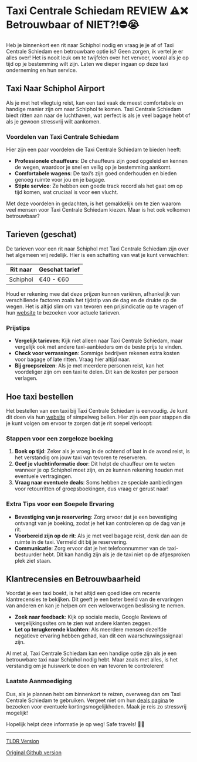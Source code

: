 # Taxi Centrale Schiedam REVIEW ⚠️❌ Betrouwbaar of NIET?!⛔️😭

Heb je binnenkort een rit naar Schiphol nodig en vraag je je af of Taxi Centrale Schiedam een betrouwbare optie is? Geen zorgen, ik vertel je er alles over! Het is nooit leuk om te twijfelen over het vervoer, vooral als je op tijd op je bestemming wilt zijn. Laten we dieper ingaan op deze taxi onderneming en hun service.

## Taxi Naar Schiphol Airport

Als je met het vliegtuig reist, kan een taxi vaak de meest comfortabele en handige manier zijn om naar Schiphol te komen. Taxi Centrale Schiedam biedt ritten aan naar de luchthaven, wat perfect is als je veel bagage hebt of als je gewoon stressvrij wilt aankomen.

### Voordelen van Taxi Centrale Schiedam

Hier zijn een paar voordelen die Taxi Centrale Schiedam te bieden heeft:

- **Professionele chauffeurs**: De chauffeurs zijn goed opgeleid en kennen de wegen, waardoor je snel en veilig op je bestemming aankomt.
- **Comfortabele wagens**: De taxi’s zijn goed onderhouden en bieden genoeg ruimte voor jou en je bagage.
- **Stipte service**: Ze hebben een goede track record als het gaat om op tijd komen, wat cruciaal is voor een vlucht.

Met deze voordelen in gedachten, is het gemakkelijk om te zien waarom veel mensen voor Taxi Centrale Schiedam kiezen. Maar is het ook volkomen betrouwbaar?

## Tarieven (geschat)

De tarieven voor een rit naar Schiphol met Taxi Centrale Schiedam zijn over het algemeen vrij redelijk. Hier is een schatting van wat je kunt verwachten:

| Rit naar       | Geschat tarief |
|----------------|----------------|
| Schiphol       | €40 - €60      |

Houd er rekening mee dat deze prijzen kunnen variëren, afhankelijk van verschillende factoren zoals het tijdstip van de dag en de drukte op de wegen. Het is altijd slim om van tevoren een prijsindicatie op te vragen of hun [website](https://132.nl/SnelTaxi) te bezoeken voor actuele tarieven.

### Prijstips

- **Vergelijk tarieven**: Kijk niet alleen naar Taxi Centrale Schiedam, maar vergelijk ook met andere taxi-aanbieders om de beste prijs te vinden.
- **Check voor verrassingen**: Sommige bedrijven rekenen extra kosten voor bagage of late ritten. Vraag hier altijd naar.
- **Bij groepsreizen**: Als je met meerdere personen reist, kan het voordeliger zijn om een taxi te delen. Dit kan de kosten per persoon verlagen.

## Hoe taxi bestellen

Het bestellen van een taxi bij Taxi Centrale Schiedam is eenvoudig. Je kunt dit doen via hun [website](https://132.nl/SnelTaxi) of simpelweg bellen. Hier zijn een paar stappen die je kunt volgen om ervoor te zorgen dat je rit soepel verloopt:

### Stappen voor een zorgeloze boeking

1. **Boek op tijd**: Zeker als je vroeg in de ochtend of laat in de avond reist, is het verstandig om jouw taxi van tevoren te reserveren.
2. **Geef je vluchtinformatie door**: Dit helpt de chauffeur om te weten wanneer je op Schiphol moet zijn, en ze kunnen rekening houden met eventuele vertragingen.
3. **Vraag naar eventuele deals**: Soms hebben ze speciale aanbiedingen voor retourritten of groepsboekingen, dus vraag er gerust naar!

### Extra Tips voor een Soepele Ervaring

- **Bevestiging van je reservering**: Zorg ervoor dat je een bevestiging ontvangt van je boeking, zodat je het kan controleren op de dag van je rit.
- **Voorbereid zijn op de rit**: Als je met veel bagage reist, denk dan aan de ruimte in de taxi. Vermeld dit bij je reservering.
- **Communicatie**: Zorg ervoor dat je het telefoonnummer van de taxi-bestuurder hebt. Dit kan handig zijn als je de taxi niet op de afgesproken plek ziet staan.

## Klantrecensies en Betrouwbaarheid

Voordat je een taxi boekt, is het altijd een goed idee om recente klantrecensies te bekijken. Dit geeft je een beter beeld van de ervaringen van anderen en kan je helpen om een weloverwogen beslissing te nemen. 

- **Zoek naar feedback**: Kijk op sociale media, Google Reviews of vergelijkingssites om te zien wat andere klanten zeggen.
- **Let op terugkerende klachten**: Als meerdere mensen dezelfde negatieve ervaring hebben gehad, kan dit een waarschuwingssignaal zijn.

Al met al, Taxi Centrale Schiedam kan een handige optie zijn als je een betrouwbare taxi naar Schiphol nodig hebt. Maar zoals met alles, is het verstandig om je huiswerk te doen en van tevoren te controleren!

### Laatste Aanmoediging

Dus, als je plannen hebt om binnenkort te reizen, overweeg dan om Taxi Centrale Schiedam te gebruiken. Vergeet niet om hun [deals pagina](https://132.nl/SnelTaxi) te bezoeken voor eventuele kortingsmogelijkheden. Maak je reis zo stressvrij mogelijk!

Hopelijk helpt deze informatie je op weg! Safe travels! 🛫✨

---
[TLDR Version](https://gist.github.com/jansensebastian/fff26e2ef3fabe346bdb1f946328348c)

[Original Github version](https://github.com/jansensebastian/taxi-centrale-schiedam-review-betrouwbaar-of-niet#readme)

